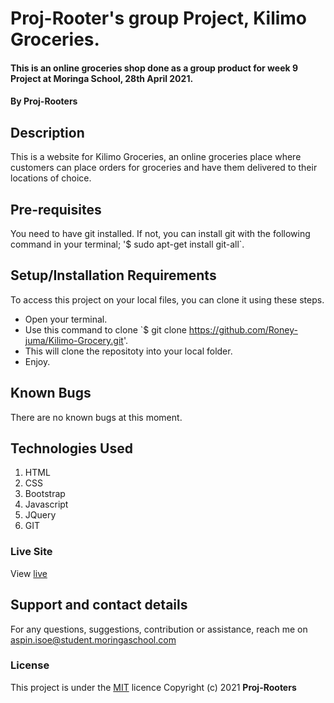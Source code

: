 # Proj-Rooter's group Project, Kilimo Groceries.
#### This is an online groceries shop done as a group product for week 9 Project at Moringa School, 28th April 2021.
#### By **Proj-Rooters**
## Description
This is a website for Kilimo Groceries, an online groceries place where customers can place orders for groceries and have them delivered to their locations of choice.
## Pre-requisites
You need to have git installed.
If not, you can install git with the following command in your terminal; '$ sudo apt-get install git-all`.
## Setup/Installation Requirements
To access this project on your local files, you can clone it using these steps.
* Open your terminal.
* Use this command to clone `$ git clone https://github.com/Roney-juma/Kilimo-Grocery.git'.
* This will clone the repositoty into your local folder.
* Enjoy.
## Known Bugs
There are no known bugs at this moment.
## Technologies Used
1. HTML
2. CSS
3. Bootstrap
4. Javascript
5. JQuery
6. GIT
### Live Site
View [live](https://github.io/Roney-juma/Kilimo-Grocery)
## Support and contact details
For any questions, suggestions, contribution or assistance, reach me on aspin.isoe@student.moringaschool.com
### License
This project is under the  [MIT](LICENSE) licence
Copyright (c) 2021 **Proj-Rooters**
